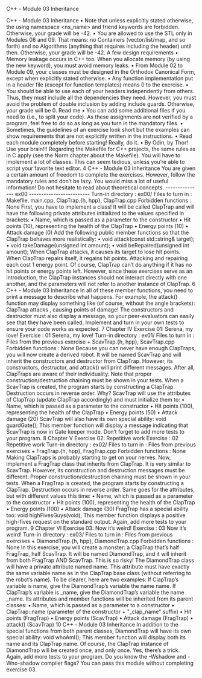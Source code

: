 C++ - Module 03
Inheritance

C++ - Module 03 Inheritance
• Note that unless explicitly stated otherwise, the using namespace <ns_name> and
friend keywords are forbidden. Otherwise, your grade will be -42.
• You are allowed to use the STL only in Modules 08 and 09. That means:
no Containers (vector/list/map, and so forth) and no Algorithms (anything that
requires including the <algorithm> header) until then. Otherwise, your grade will
be -42.
A few design requirements
• Memory leakage occurs in C++ too. When you allocate memory (by using the new
keyword), you must avoid memory leaks.
• From Module 02 to Module 09, your classes must be designed in the Orthodox
Canonical Form, except when explicitly stated otherwise.
• Any function implementation put in a header file (except for function templates)
means 0 to the exercise.
• You should be able to use each of your headers independently from others. Thus,
they must include all the dependencies they need. However, you must avoid the
problem of double inclusion by adding include guards. Otherwise, your grade will
be 0.
Read me
• You can add some additional files if you need to (i.e., to split your code). As these
assignments are not verified by a program, feel free to do so as long as you turn in
the mandatory files.
• Sometimes, the guidelines of an exercise look short but the examples can show
requirements that are not explicitly written in the instructions.
• Read each module completely before starting! Really, do it.
• By Odin, by Thor! Use your brain!!!
Regarding the Makefile for C++ projects, the same rules as in C apply
(see the Norm chapter about the Makefile).
You will have to implement a lot of classes. This can seem tedious,
unless you’re able to script your favorite text editor.
4
C++ - Module 03 Inheritance
You are given a certain amount of freedom to complete the exercises.
However, follow the mandatory rules and don’t be lazy. You would
miss a lot of useful information! Do not hesitate to read about
theoretical concepts.
--------------- ex00 -------------------------
Turn-in directory : ex00/
Files to turn in : Makefile, main.cpp, ClapTrap.{h, hpp}, ClapTrap.cpp
Forbidden functions : None
First, you have to implement a class!
It will be called ClapTrap and will have the following private attributes initialized
to the values specified in brackets:
• Name, which is passed as a parameter to the constructor
• Hit points (10), representing the health of the ClapTrap
• Energy points (10)
• Attack damage (0)
Add the following public member functions so that the ClapTrap behaves more realistically:
• void attack(const std::string& target);
• void takeDamage(unsigned int amount);
• void beRepaired(unsigned int amount);
When ClapTrap attacks, it causes its target to lose <attack damage> hit points.
When ClapTrap repairs itself, it regains <amount> hit points. Attacking and repairing
each cost 1 energy point. Of course, ClapTrap can’t do anything if it has no hit points or
energy points left. However, since these exercises serve as an introduction, the ClapTrap
instances should not interact directly with one another, and the parameters will not refer
to another instance of ClapTrap.
6
C++ - Module 03 Inheritance
In all of these member functions, you need to print a message to describe what happens. For example, the attack() function may display something like (of course, without
the angle brackets):
ClapTrap <name> attacks <target>, causing <damage> points of damage!
The constructors and destructor must also display a message, so your peer-evaluators
can easily see that they have been called.
Implement and turn in your own tests to ensure your code works as expected.
7
Chapter IV
Exercise 01: Serena, my love!
Exercise : 01
Serena, my love!
Turn-in directory : ex01/
Files to turn in : Files from the previous exercise + ScavTrap.{h, hpp},
ScavTrap.cpp
Forbidden functions : None
Because you can never have enough ClapTraps, you will now create a derived robot.
It will be named ScavTrap and will inherit the constructors and destructor from ClapTrap. However, its constructors, destructor, and attack() will print different messages.
After all, ClapTraps are aware of their individuality.
Note that proper construction/destruction chaining must be shown in your tests.
When a ScavTrap is created, the program starts by constructing a ClapTrap. Destruction occurs in reverse order. Why?
ScavTrap will use the attributes of ClapTrap (update ClapTrap accordingly) and
must initialize them to:
• Name, which is passed as a parameter to the constructor
• Hit points (100), representing the health of the ClapTrap
• Energy points (50)
• Attack damage (20)
ScavTrap will also have its own special ability:
void guardGate();
This member function will display a message indicating that ScavTrap is now in Gate keeper mode.
Don’t forget to add more tests to your program.
8
Chapter V
Exercise 02: Repetitive work
Exercise : 02
Repetitive work
Turn-in directory : ex02/
Files to turn in : Files from previous exercises + FragTrap.{h, hpp},
FragTrap.cpp
Forbidden functions : None
Making ClapTraps is probably starting to get on your nerves.
Now, implement a FragTrap class that inherits from ClapTrap. It is very similar to
ScavTrap. However, its construction and destruction messages must be different. Proper
construction/destruction chaining must be shown in your tests. When a FragTrap is created, the program starts by constructing a ClapTrap. Destruction occurs in reverse order.
Same goes for the attributes, but with different values this time:
• Name, which is passed as a parameter to the constructor
• Hit points (100), representing the health of the ClapTrap
• Energy points (100)
• Attack damage (30)
FragTrap has a special ability too:
void highFivesGuys(void);
This member function displays a positive high-fives request on the standard output.
Again, add more tests to your program.
9
Chapter VI
Exercise 03: Now it’s weird!
Exercise : 03
Now it’s weird!
Turn-in directory : ex03/
Files to turn in : Files from previous exercises + DiamondTrap.{h, hpp},
DiamondTrap.cpp
Forbidden functions : None
In this exercise, you will create a monster: a ClapTrap that’s half FragTrap, half ScavTrap. It will be named DiamondTrap, and it will inherit from both FragTrap AND
ScavTrap. This is so risky!
The DiamondTrap class will have a private attribute named name. This attribute must
have exactly the same variable name as in the ClapTrap base class (without referring to
the robot’s name).
To be clearer, here are two examples:
If ClapTrap’s variable is name, give the DiamondTrap’s variable the name name.
If ClapTrap’s variable is _name, give the DiamondTrap’s variable the name _name.
Its attributes and member functions will be inherited from its parent classes:
• Name, which is passed as a parameter to a constructor
• ClapTrap::name (parameter of the constructor + "_clap_name" suffix)
• Hit points (FragTrap)
• Energy points (ScavTrap)
• Attack damage (FragTrap)
• attack() (ScavTrap)
10
C++ - Module 03 Inheritance
In addition to the special functions from both parent classes, DiamondTrap will have
its own special ability:
void whoAmI();
This member function will display both its name and its ClapTrap name.
Of course, the ClapTrap instance of DiamondTrap will be created once, and only once.
Yes, there’s a trick.
Again, add more tests to your program.
Do you know the -Wshadow and -Wno-shadow compiler flags?
You can pass this module without completing exercise 03.
